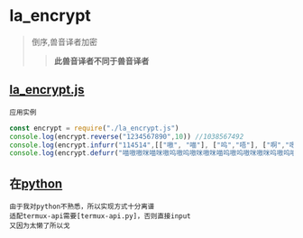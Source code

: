 # la_encrypt
>倒序,兽音译者加密
>>**此兽音译者不同于兽音译者**

## [la_encrypt.js](https://raw.githubusercontent.com/LateralCircle83/la_encrypt/main/la_encrypt.js)

    应用实例
```javascript
const encrypt = require("./la_encrypt.js")
console.log(encrypt.reverse("1234567890",10)) //1038567492
console.log(encrypt.infurr("114514",[["嗷", "喵"], ["呜","唔"], ["啊","嗯"], ["~","的❤"]])) //喵嗷嗷咪喵咪嗷呜嗷呜嗷咪嗷咪喵呜嗷呜嗷咪嗷咪呜嗷呜喵嗷喵喵咪呜呜喵喵喵喵喵咪嗷呜喵嗷嗷嗷喵咪呜喵
console.log(encrypt.defurr("喵嗷嗷咪喵咪嗷呜嗷呜嗷咪嗷咪喵呜嗷呜嗷咪嗷咪呜嗷呜喵嗷喵喵咪呜呜喵喵喵喵喵咪嗷呜喵嗷嗷嗷喵咪呜喵",[["嗷", "喵"], ["呜","唔"], ["啊","嗯"], ["~","❤"]])) //"114514"
```
## 在[python](https://github.com/LateralCircle83/la_encrypt/tree/main/python)
    由于我对python不熟悉，所以实现方式十分离谱
    适配termux-api需要[termux-api.py]，否则直接input
    又因为太懒了所以戈
